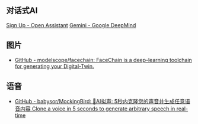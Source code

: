 ## 对话式AI

[Sign Up - Open Assistant](https://open-assistant.io)
[Gemini - Google DeepMind](https://deepmind.google/technologies/gemini/#introduction)



## 图片

- [GitHub - modelscope/facechain: FaceChain is a deep-learning toolchain for generating your Digital-Twin.](https://github.com/modelscope/facechain)

## 语音

- [GitHub - babysor/MockingBird: 🚀AI拟声: 5秒内克隆您的声音并生成任意语音内容 Clone a voice in 5 seconds to generate arbitrary speech in real-time](https://github.com/babysor/MockingBird.git)